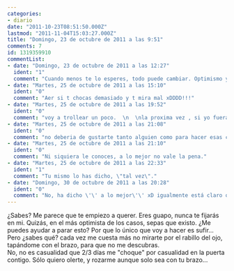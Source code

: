 ```yaml
---
categories:
- diario
date: "2011-10-23T08:51:50.000Z"
lastmod: "2011-11-04T15:03:27.000Z"
title: "Domingo, 23 de octubre de 2011 a las 9:51"
comments: 7
id: 1319359910
commentList:
- date: "Domingo, 23 de octubre de 2011 a las 12:27"
  ident: "1"
  comment: "Cuando menos te lo esperes, todo puede cambiar. Optimismo y esperanza ante todo!"
- date: "Martes, 25 de octubre de 2011 a las 15:10"
  ident: "0"
  comment: "Aer si t chocas demasiado y t mira mal xDDDD!!!"
- date: "Martes, 25 de octubre de 2011 a las 19:52"
  ident: "0"
  comment: "voy a trollear un poco.  \n  \nla proxima vez , si yo fuera ese individuo con el que te chocas, me \"chocaria\" yo \"accidentalmente\" contigo , y como mi momento lineal seria mucho mayor que el tuyo, tu caerias xd"
- date: "Martes, 25 de octubre de 2011 a las 21:08"
  ident: "0"
  comment: "no deberia de gustarte tanto alguien como para hacer esas cosas"
- date: "Martes, 25 de octubre de 2011 a las 21:10"
  ident: "0"
  comment: "Ni siquiera le conoces, a lo mejor no vale la pena."
- date: "Martes, 25 de octubre de 2011 a las 22:33"
  ident: "1"
  comment: "Tu mismo lo has dicho, \"tal vez\"."
- date: "Domingo, 30 de octubre de 2011 a las 20:28"
  ident: "0"
  comment: "No, ha dicho \'\' a lo mejor\'\' xD igualmente está claro que sólo es algo físico con lo cual se te pasará cuando veas a un tío que esté mejor."
---
```


¿Sabes? Me parece que te empiezo a querer. Eres guapo, nunca te fijarás en mi. Quizás, en el más optimista de los casos, sepas que existo. ¿Me puedes ayudar a parar esto? Por que lo único que voy a hacer es sufir...  
Pero ¿sabes qué? cada vez me cuesta más no mirarte por el rabillo del ojo, tapándome con el brazo, para que no me descubras.  
No, no es casualidad que 2/3 días me "choque" por casualidad en la puerta contigo. Sólo quiero olerte, y rozarme aunque solo sea con tu brazo...
